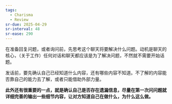 ```yaml
---
tags:
  - Charisma
  - Review
sr-due: 2025-04-29
sr-interval: 48
sr-ease: 290
---
```

在准备回复问题，或者询问前，先思考这个聊天将要解决什么问题。动机是聊天的核心，（关于工作）任何对话和聊天都应该是为了解决问题，不然就不需要开始话题。

发话前，要先确认自己已经知道什么内容，还有哪些内容不知道。不了解的内容能否靠自己的能力去了解，或者只能借助外部力量。

**此外还有很重要的一点，就是确认自己是否存在遗漏信息，尽量在第一次问问题就详细完善的输出一些细节内容，让对方知道自己在做什么，为什么这么做。**